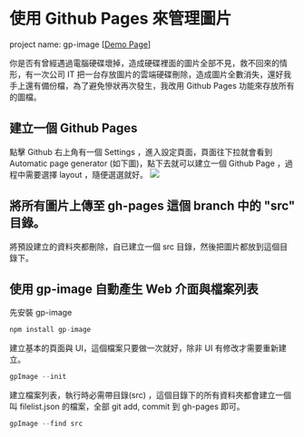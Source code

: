 使用 Github Pages 來管理圖片
===============================

project name: gp-image   [[Demo Page](https://puritys.github.io/gp-image/)]

你是否有曾經遇過電腦硬碟壞掉，造成硬碟裡面的圖片全部不見，救不回來的情形，有一次公司 IT 把一台存放圖片的雲端硬碟刪除，造成圖片全數消失，還好我手上還有備份檔，為了避免慘狀再次發生，我改用 Github Pages 功能來存放所有的圖檔。

## 建立一個 Github Pages

點擊 Github 右上角有一個 Settings ，進入設定頁面，頁面往下拉就會看到 Automatic page generator (如下圖)，點下去就可以建立一個 Github Page ，過程中需要選擇 layout ，隨便選選就好。
<img src="https://puritys.github.io/gp-image/src/github/applyGhPages1.png">

## 將所有圖片上傳至 gh-pages 這個 branch 中的 "src" 目錄。

將預設建立的資料夾都刪除，自已建立一個 src 目錄，然後把圖片都放到這個目錄下。

## 使用 gp-image 自動產生 Web 介面與檔案列表

先安裝 gp-image

```javascript
npm install gp-image
```

建立基本的頁面與 UI，這個檔案只要做一次就好，除非 UI 有修改才需要重新建立。

```javascript
gpImage --init
```

建立檔案列表，執行時必需帶目錄(src) ，這個目錄下的所有資料夾都會建立一個叫 filelist.json 的檔案，全部 git add, commit 到 gh-pages 即可。 

```javascript
gpImage --find src
```
